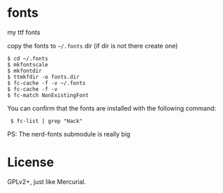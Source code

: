 # fonts
my ttf fonts

copy the fonts to `~/.fonts` dir (if dir is not there create one)

    $ cd ~/.fonts
    $ mkfontscale
    $ mkfontdir
    $ ttmkfdir -o fonts.dir
    $ fc-cache -f -v ~/.fonts
    $ fc-cache -f -v
    $ fc-match NonExistingFont   
    
You can confirm that the fonts are installed with the following command:
   
     $ fc-list | grep "Hack"



PS: The nerd-fonts submodule is really big

# License

GPLv2+, just like Mercurial.
